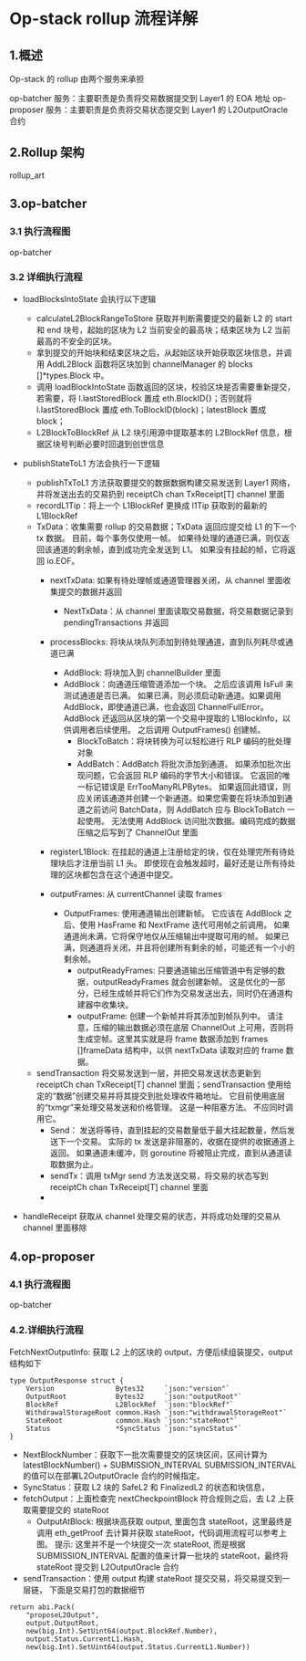 # Op-stack rollup 流程详解


## 1.概述
Op-stack 的 rollup 由两个服务来承担

op-batcher 服务：主要职责是负责将交易数据提交到 Layer1 的 EOA 地址
op-proposer 服务：主要职责是负责将交易状态提交到 Layer1 的 L2OutputOracle 合约
## 2.Rollup 架构
rollup_art

## 3.op-batcher
### 3.1 执行流程图
op-batcher

### 3.2 详细执行流程
- loadBlocksIntoState 会执行以下逻辑
  - calculateL2BlockRangeToStore 获取并判断需要提交的最新 L2 的 start 和 end 块号，起始的区块为 L2 当前安全的最高块；结束区块为 L2 当前最高的不安全的区块。
  - 拿到提交的开始块和结束区块之后，从起始区块开始获取区块信息，并调用 AddL2Block 函数将区块加到 channelManager 的 blocks []*types.Block 中。
  - 调用 loadBlockIntoState 函数返回的区块，校验区块是否需要重新提交，若需要，将 l.lastStoredBlock 置成 eth.BlockID{}；否则就将 l.lastStoredBlock 置成 eth.ToBlockID(block)；latestBlock 置成 block；
  - L2BlockToBlockRef 从 L2 块引用源中提取基本的 L2BlockRef 信息，根据区块号判断必要时回退到创世信息

- publishStateToL1 方法会执行一下逻辑
  - publishTxToL1 方法获取要提交的数据数据构建交易发送到 Layer1 网络，并将发送出去的交易扔到 receiptCh chan TxReceipt[T] channel 里面
  - recordL1Tip：将上一个 L1BlockRef 更换成 l1Tip 获取到的最新的 L1BlockRef
  - TxData：收集需要 rollup 的交易数据；TxData 返回应提交给 L1 的下一个 tx 数据。 目前，每个事务仅使用一帧。 如果待处理的通道已满，则仅返回该通道的剩余帧，直到成功完全发送到 L1。 如果没有挂起的帧，它将返回 io.EOF。
     - nextTxData: 如果有待处理帧或通道管理器关闭，从 channel 里面收集提交的数据并返回
       - NextTxData：从 channel 里面读取交易数据，将交易数据记录到 pendingTransactions 并返回 
    - processBlocks: 将块从块队列添加到待处理通道，直到队列耗尽或通道已满
      - AddBlock: 将块加入到 channelBuilder 里面
       - AddBlock：向通道压缩管道添加一个块。 之后应该调用 IsFull 来测试通道是否已满。 如果已满，则必须启动新通道。如果调用 AddBlock，即使通道已满，也会返回 ChannelFullError。 AddBlock 还返回从区块的第一个交易中提取的 L1BlockInfo，以供调用者后续使用。 之后调用 OutputFrames() 创建帧。
         - BlockToBatch：将块转换为可以轻松进行 RLP 编码的批处理对象  
         - AddBatch：AddBatch 将批次添加到通道。 如果添加批次出现问题，它会返回 RLP 编码的字节大小和错误。 它返回的唯一标记错误是 ErrTooManyRLPBytes。 如果返回此错误，则应关闭该通道并创建一个新通道。如果您需要在将块添加到通道之前访问 BatchData，则 AddBatch 应与 BlockToBatch 一起使用。 无法使用 AddBlock 访问批次数据。编码完成的数据压缩之后写到了 ChannelOut 里面
    
    - registerL1Block: 在挂起的通道上注册给定的块，仅在处理完所有待处理块后才注册当前 L1 头。 即使现在会触发超时，最好还是让所有待处理的区块都包含在这个通道中提交。
    
    - outputFrames: 从 currentChannel 读取 frames
        - OutputFrames: 使用通道输出创建新帧。 它应该在 AddBlock 之后、使用 HasFrame 和 NextFrame 迭代可用帧之前调用。 如果通道尚未满，它将保守地仅从压缩输出中提取可用的帧。 如果已满，则通道将关闭，并且将创建所有剩余的帧，可能还有一个小的剩余帧。
          - outputReadyFrames: 只要通道输出压缩管道中有足够的数据，outputReadyFrames 就会创建新帧。 这是优化的一部分，已经生成帧并将它们作为交易发送出去，同时仍在通道构建器中收集块。
           - outputFrame: 创建一个新帧并将其添加到帧队列中。 请注意，压缩的输出数据必须在底层 ChannelOut 上可用，否则将生成空帧。这里其实就是将 frame 数据添加到 frames []frameData 结构中，以供 nextTxData 读取对应的 frame 数据。
   - sendTransaction 将交易发送到一层，并把交易发送状态更新到 receiptCh chan TxReceipt[T] channel 里面；sendTransaction 使用给定的“数据”创建交易并将其提交到批处理收件箱地址。 它目前使用底层的“txmgr”来处理交易发送和价格管理。 这是一种阻塞方法。 不应同时调用它。
     - Send： 发送将等待，直到挂起的交易数量低于最大挂起数量，然后发送下一个交易。 实际的 tx 发送是非阻塞的，收据在提供的收据通道上返回。 如果通道未缓冲，则 goroutine 将被阻止完成，直到从通道读取数据为止。
     - sendTx：调用 txMgr send 方法发送交易，将交易的状态写到 receiptCh chan TxReceipt[T] channel 里面
     -  
- handleReceipt 获取从 channel 处理交易的状态，并将成功处理的交易从 channel 里面移除


## 4.op-proposer
### 4.1 执行流程图
op-batcher

### 4.2.详细执行流程
FetchNextOutputInfo: 获取 L2 上的区块的 output，方便后续组装提交，output 结构如下

```
type OutputResponse struct {
    Version               Bytes32     `json:"version"`
    OutputRoot            Bytes32     `json:"outputRoot"`
    BlockRef              L2BlockRef  `json:"blockRef"`
    WithdrawalStorageRoot common.Hash `json:"withdrawalStorageRoot"`
    StateRoot             common.Hash `json:"stateRoot"`
    Status                *SyncStatus `json:"syncStatus"`
}
```

- NextBlockNumber：获取下一批次需要提交的区块区间，区间计算为 latestBlockNumber() + SUBMISSION_INTERVAL SUBMISSION_INTERVAL 的值可以在部署L2OutputOracle 合约的时候指定。
- SyncStatus：获取 L2 块的 SafeL2 和 FinalizedL2 的状态和块信息，
- fetchOutput：上面检查完 nextCheckpointBlock 符合规则之后，去 L2 上获取需要提交的 stateRoot
  - OutputAtBlock: 根据块高获取 output, 里面包含 stateRoot，这里最终是调用 eth_getProof 去计算并获取 stateRoot，代码调用流程可以参考上图。 提示: 这里并不是一个块提交一次 stateRoot, 而是根据 SUBMISSION_INTERVAL 配置的值来计算一批块的 stateRoot，最终将 stateRoot 提交到 L2OutputOracle 合约
- sendTransaction：使用 output 构建 stateRoot 提交交易，将交易提交到一层链， 下面是交易打包的数据细节

```
return abi.Pack(
    "proposeL2Output",
    output.OutputRoot,
    new(big.Int).SetUint64(output.BlockRef.Number),
    output.Status.CurrentL1.Hash,
    new(big.Int).SetUint64(output.Status.CurrentL1.Number))
```



